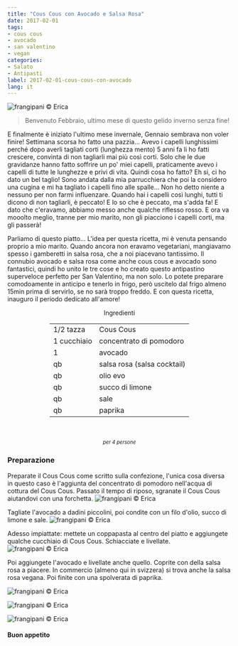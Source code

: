 ```yaml
---
title: "Cous Cous con Avocado e Salsa Rosa"
date: 2017-02-01
tags:
- cous cous
- avocado
- san valentino
- vegan
categories:
- Salato
- Antipasti
label: 2017-02-01-cous-cous-con-avocado
lang: it
---
```

![](../2017-02-01-cous-cous-con-avocado-e-salsa-rosa/header.jpg "frangipani © Erica")

> Benvenuto Febbraio, ultimo mese di questo gelido inverno senza fine!

E finalmente è iniziato l'ultimo mese invernale, Gennaio sembrava non voler finire! Settimana scorsa ho fatto una pazzia... Avevo i capelli lunghissimi perché dopo averli tagliati corti (lunghezza mento) 5 anni fa li ho fatti crescere, convinta di non tagliarli mai più così corti. Solo che le due gravidanze hanno fatto soffrire un po' miei capelli, praticamente avevo i capelli di tutte le lunghezze e privi di vita. Quindi cosa ho fatto? Eh si, ci ho dato un bel taglio! Sono andata dalla mia parrucchiera che poi la considero una cugina e mi ha tagliato i capelli fino alle spalle... Non ho detto niente a nessuno per non farmi influenzare. Quando hai i capelli così lunghi, tutti ti dicono di non tagliarli, è peccato! E lo so che è peccato, ma s'adda fa! E dato che c'eravamo, abbiamo messo anche qualche riflesso rosso. E ora va mooolto meglio, tranne per mio marito, non gli piacciono i capelli corti, ma gli passerà!

Parliamo di questo piatto... L'idea per questa ricetta, mi è venuta pensando proprio a mio marito. Quando ancora non eravamo vegetariani, mangiavamo spesso i gamberetti in salsa rosa, che a noi piacevano tantissimo. Il connubio avocado e salsa rosa come anche cous cous e avocado sono fantastici, quindi ho unito le tre cose e ho creato questo antipastino superveloce perfetto per San Valentino, ma non solo. Lo potete preparare comodoamente in anticipo e tenerlo in frigo, però uscitelo dal frigo almeno 15min prima di servirlo, se no sarà troppo freddo. E con questa ricetta, inauguro il periodo dedicato all'amore!

<div id="wrapper" style="text-align: center">
  <div id="yourdiv" style="display: inline-block;">
    <div class="ingredients">
      <div class="ingredients-title">Ingredienti</div>
      <table>
        <tbody>
          <tr>
            <td>1/2 tazza</td>
            <td>Cous Cous</td>
          </tr>      
          <tr>
            <td>1 cucchiaio</td>
            <td>concentrato di pomodoro</td>
          </tr>      
          <tr>
            <td>1</td>
            <td>avocado</td>
          </tr>
          <tr>
            <td>qb</td>
            <td>salsa rosa (salsa cocktail)</td>
          </tr>
          <tr>
            <td>qb</td>
            <td>olio evo</td>
          </tr>
          <tr>
            <td>qb</td>
            <td>succo di limone</td>
          </tr>
          <tr>
            <td>qb</td>
            <td>sale</td>
          </tr>
          <tr>
            <td>qb</td>
            <td>paprika</td>
          </tr>
        </tbody>
      </table>
      <br></br>
      <i class="pull-right" style="font-size: 80%;">per 4 persone</i>
    </div>
  </div>
</div>


<h3>
  <font color="grey">
    <i class="fa-solid fa-gears"></i>
  </font> Preparazione
</h3>

Preparate il Cous Cous come scritto sulla confezione, l'unica cosa diversa in questo caso è l'aggiunta del concentrato di pomodoro nell'acqua di cottura del Cous Cous. Passato il tempo di riposo, sgranate il Cous Cous aiutandovi con una forchetta.
![](../2017-02-01-cous-cous-con-avocado-e-salsa-rosa/couscous.jpg "frangipani © Erica")

Tagliate l'avocado a dadini piccolini, poi condite con un filo d'olio, succo di limone e sale.
![](../2017-02-01-cous-cous-con-avocado-e-salsa-rosa/avocado.jpg "frangipani © Erica")

Adesso impiattate: mettete un coppapasta al centro del piatto e aggiungete qualche cucchiaio di Cous Cous. Schiacciate e livellate. 
![](../2017-02-01-cous-cous-con-avocado-e-salsa-rosa/piatto.jpg "frangipani © Erica")

Poi aggiungete l'avocado e livellate anche quello. Coprite con della salsa rosa a piacere. In commercio (almeno qui in svizzera) si trova anche la salsa rosa vegana. Poi finite con una spolverata di paprika.

![](../2017-02-01-cous-cous-con-avocado-e-salsa-rosa/risultato1.jpg "frangipani © Erica")

![](../2017-02-01-cous-cous-con-avocado-e-salsa-rosa/risultato2.jpg "frangipani © Erica")

![](../2017-02-01-cous-cous-con-avocado-e-salsa-rosa/risultato3.jpg "frangipani © Erica")

<h4>Buon appetito
  <font color="red">
    <i class="fa-regular fa-face-smile"></i>
  </font>
</h4>
